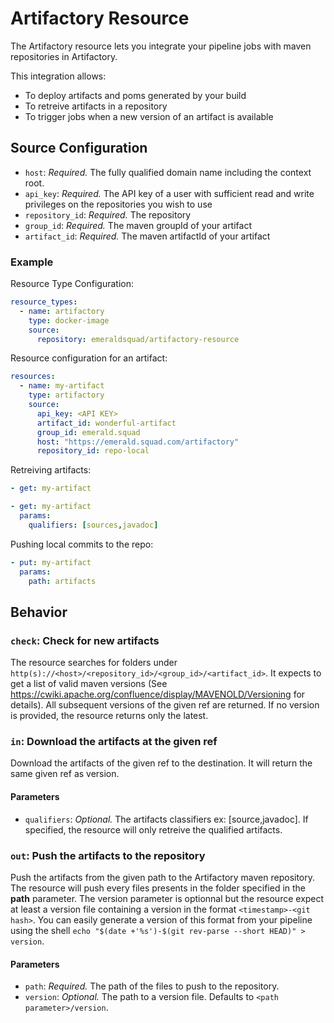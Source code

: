 # Artifactory Resource

The Artifactory resource lets you integrate your pipeline jobs with maven repositories in Artifactory.

This integration allows:

- To deploy artifacts and poms generated by your build
- To retreive artifacts in a repository
- To trigger jobs when a new version of an artifact is available

## Source Configuration

- `host`: *Required.* The fully qualified domain name including the context root.
- `api_key`: *Required.* The API key of a user with sufficient read and write privileges on the repositories you wish to use
- `repository_id`: *Required.* The repository
- `group_id`: *Required.* The maven groupId of your artifact
- `artifact_id`: *Required.* The maven artifactId of your artifact

### Example

Resource Type Configuration:

``` yaml
resource_types:
  - name: artifactory
    type: docker-image
    source:
      repository: emeraldsquad/artifactory-resource
```

Resource configuration for an artifact:

``` yaml
resources:
  - name: my-artifact
    type: artifactory
    source:
      api_key: <API KEY>
      artifact_id: wonderful-artifact
      group_id: emerald.squad
      host: "https://emerald.squad.com/artifactory"
      repository_id: repo-local
```

Retreiving artifacts:

``` yaml
- get: my-artifact
```

``` yaml
- get: my-artifact
  params:
    qualifiers: [sources,javadoc]
```

Pushing local commits to the repo:

``` yaml
- put: my-artifact
  params:
    path: artifacts
```

## Behavior

### `check`: Check for new artifacts

The resource searches for folders under `http(s)://<host>/<repository_id>/<group_id>/<artifact_id>`. It expects to get a list of valid maven versions (See <https://cwiki.apache.org/confluence/display/MAVENOLD/Versioning> for details). All subsequent versions of the given ref are returned. If no version is provided, the resource returns only the latest.

### `in`: Download the artifacts at the given ref

Download the artifacts of the given ref to the destination. It will return the same given ref as version.

#### Parameters

- `qualifiers`: *Optional.* The artifacts classifiers ex: [source,javadoc]. If specified, the resource will only retreive the qualified artifacts.

### `out`: Push the artifacts to the repository

Push the artifacts from the given path to the Artifactory maven repository. The resource will push every files presents in the folder specified in the **path** parameter. The version parameter is optionnal but the resource expect at least a version file containing a version in the format `<timestamp>-<git hash>`. You can easily generate a version of this format from your pipeline using the shell `echo "$(date +'%s')-$(git rev-parse --short HEAD)" > version`.

#### Parameters

- `path`: *Required.* The path of the files to push to the repository.
- `version`: *Optional.* The path to a version file. Defaults to `<path parameter>/version`.
